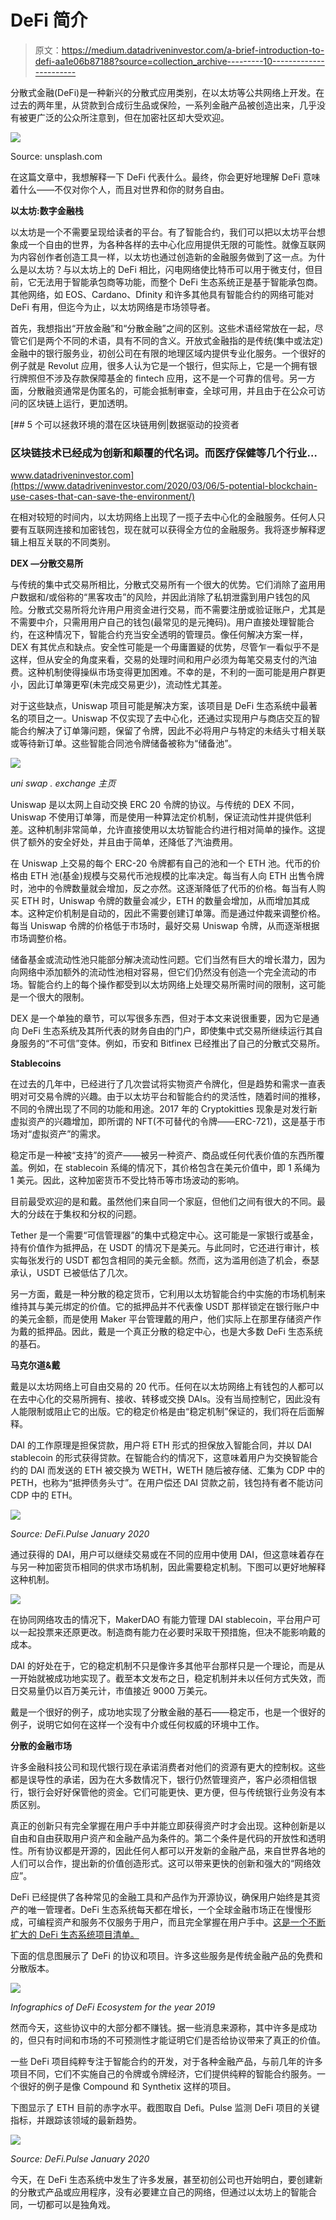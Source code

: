 # DeFi 简介

> 原文：<https://medium.datadriveninvestor.com/a-brief-introduction-to-defi-aa1e06b87188?source=collection_archive---------10----------------------->

分散式金融(DeFi)是一种新兴的分散式应用类别，在以太坊等公共网络上开发。在过去的两年里，从贷款到合成衍生品或保险，一系列金融产品被创造出来，几乎没有被更广泛的公众所注意到，但在加密社区却大受欢迎。

![](img/f137a6b96a50f13ce4083ecef2570078.png)

Source: unsplash.com

在这篇文章中，我想解释一下 DeFi 代表什么。最终，你会更好地理解 DeFi 意味着什么——不仅对你个人，而且对世界和你的财务自由。

**以太坊:数字金融栈**

以太坊是一个不需要呈现给读者的平台。有了智能合约，我们可以把以太坊平台想象成一个自由的世界，为各种各样的去中心化应用提供无限的可能性。就像互联网为内容创作者创造工具一样，以太坊也通过创造新的金融服务做到了这一点。为什么是以太坊？与以太坊上的 DeFi 相比，闪电网络使比特币可以用于微支付，但目前，它无法用于智能承包商等功能，而整个 DeFi 生态系统正是基于智能承包商。其他网络，如 EOS、Cardano、Dfinity 和许多其他具有智能合约的网络可能对 DeFi 有用，但迄今为止，以太坊网络是市场领导者。

首先，我想指出“开放金融”和“分散金融”之间的区别。这些术语经常放在一起，尽管它们是两个不同的术语，具有不同的含义。开放式金融指的是传统(集中或法定)金融中的银行服务业，初创公司在有限的地理区域内提供专业化服务。一个很好的例子就是 Revolut 应用，很多人认为它是一个银行，但实际上，它是一个拥有银行牌照但不涉及存款保障基金的 fintech 应用，这不是一个可靠的信号。另一方面，分散融资通常是伪匿名的，可能会抵制审查，全球可用，并且由于在公众可访问的区块链上运行，更加透明。

[](https://www.datadriveninvestor.com/2020/03/06/5-potential-blockchain-use-cases-that-can-save-the-environment/) [## 5 个可以拯救环境的潜在区块链用例|数据驱动的投资者

### 区块链技术已经成为创新和颠覆的代名词。而医疗保健等几个行业…

www.datadriveninvestor.com](https://www.datadriveninvestor.com/2020/03/06/5-potential-blockchain-use-cases-that-can-save-the-environment/) 

在相对较短的时间内，以太坊网络上出现了一揽子去中心化的金融服务。任何人只要有互联网连接和加密钱包，现在就可以获得全方位的金融服务。我将逐步解释逻辑上相互关联的不同类别。

**DEX —分散交易所**

与传统的集中式交易所相比，分散式交易所有一个很大的优势。它们消除了盗用用户数据和/或俗称的“黑客攻击”的风险，并因此消除了私钥泄露到用户钱包的风险。分散式交易所将允许用户用资金进行交易，而不需要注册或验证账户，尤其是不需要中介，只需用用户自己的钱包(最常见的是元掩码)。用户直接处理智能合约，在这种情况下，智能合约充当安全透明的管理员。像任何解决方案一样，DEX 有其优点和缺点。安全性可能是一个毋庸置疑的优势，尽管乍一看似乎不是这样，但从安全的角度来看，交易的处理时间和用户必须为每笔交易支付的汽油费。这种机制使得操纵市场变得更加困难。不幸的是，不利的一面可能是用户群更小，因此订单簿更窄(未完成交易更少)，流动性尤其差。

对于这些缺点，Uniswap 项目可能是解决方案，该项目是 DeFi 生态系统中最著名的项目之一。Uniswap 不仅实现了去中心化，还通过实现用户与商店交互的智能合约解决了订单簿问题，保留了令牌，因此不必将用户与特定的未结头寸相关联或等待新订单。这些智能合同池令牌储备被称为“储备池”。

![](img/06375b5a7c45baa19b85c7eaefe7ea16.png)

*uni swap . exchange 主页*

Uniswap 是以太网上自动交换 ERC 20 令牌的协议。与传统的 DEX 不同，Uniswap 不使用订单簿，而是使用一种算法定价机制，保证流动性并提供低利差。这种机制非常简单，允许直接使用以太坊智能合约进行相对简单的操作。这提供了额外的安全好处，并且由于简单，还降低了汽油费用。

在 Uniswap 上交易的每个 ERC-20 令牌都有自己的池和一个 ETH 池。代币的价格由 ETH 池(基金)规模与交易代币池规模的比率决定。每当有人向 ETH 出售令牌时，池中的令牌数量就会增加，反之亦然。这逐渐降低了代币的价格。每当有人购买 ETH 时，Uniswap 令牌的数量会减少，ETH 的数量会增加，从而增加其成本。这种定价机制是自动的，因此不需要创建订单簿。而是通过仲裁来调整价格。每当 Uniswap 令牌的价格低于市场时，最好交易 Uniswap 令牌，从而逐渐根据市场调整价格。

储备基金或流动性池只能部分解决流动性问题。它们当然有巨大的增长潜力，因为向网络中添加额外的流动性池相对容易，但它们仍然没有创造一个完全流动的市场。智能合约上的每个操作都受到以太坊网络上处理交易所需时间的限制，这可能是一个很大的限制。

DEX 是一个单独的章节，可以写很多东西，但对于本文来说很重要，因为它是通向 DeFi 生态系统及其所代表的财务自由的门户，即使集中式交易所继续运行其自身服务的“不可信”变体。例如，币安和 Bitfinex 已经推出了自己的分散式交易所。

**Stablecoins**

在过去的几年中，已经进行了几次尝试将实物资产令牌化，但是趋势和需求一直表明对可交易令牌的兴趣。由于以太坊平台和智能合约的灵活性，随着时间的推移，不同的令牌出现了不同的功能和用途。2017 年的 Cryptokitties 现象是对发行新虚拟资产的兴趣增加，即所谓的 NFT(不可替代的令牌——ERC-721)，这是基于市场对“虚拟资产”的需求。

稳定币是一种被“支持”的资产——被另一种资产、商品或任何代表价值的东西所覆盖。例如，在 stablecoin 系绳的情况下，其价格包含在美元价值中，即 1 系绳为 1 美元。因此，这种加密货币不受比特币等市场波动的影响。

目前最受欢迎的是和戴。虽然他们来自同一个家庭，但他们之间有很大的不同。最大的分歧在于集权和分权的问题。

Tether 是一个需要“可信管理器”的集中式稳定中心。这可能是一家银行或基金，持有价值作为抵押品，在 USDT 的情况下是美元。与此同时，它还进行审计，核实每张发行的 USDT 都包含相同的美元金额。然而，这为滥用创造了机会，泰瑟承认，USDT 已被低估了几次。

另一方面，戴是一种分散的稳定货币，它利用以太坊智能合约中实施的市场机制来维持其与美元绑定的价值。它的抵押品并不代表像 USDT 那样锁定在银行账户中的美元金额，而是使用 Maker 平台管理戴的用户，他们实际上在那里存储资产作为戴的抵押品。因此，戴是一个真正分散的稳定中心，也是大多数 DeFi 生态系统的基石。

**马克尔道&戴**

戴是以太坊网络上可自由交易的 20 代币。任何在以太坊网络上有钱包的人都可以在去中心化的交易所拥有、接收、转移或交换 DAIs。没有当局控制它，因此没有人能限制或阻止它的出版。它的稳定价格是由“稳定机制”保证的，我们将在后面解释。

DAI 的工作原理是担保贷款，用户将 ETH 形式的担保放入智能合同，并以 DAI stablecoin 的形式获得贷款。在智能合约的情况下，这意味着用户为交换智能合约的 DAI 而发送的 ETH 被交换为 WETH，WETH 随后被存储、汇集为 CDP 中的 PETH，也称为“抵押债务头寸”。在用户偿还 DAI 贷款之前，钱包持有者不能访问 CDP 中的 ETH。

![](img/44fabb19f8a88e7bf8a1c6bc9ed51df1.png)

*Source: DeFi.Pulse January 2020*

通过获得的 DAI，用户可以继续交易或在不同的应用中使用 DAI，但这意味着存在与另一种加密货币相同的供求市场机制，因此需要稳定机制。下图可以更好地解释这种机制。

![](img/62ace5cddad138e0613abad661ea5cad.png)

在协同网络攻击的情况下，MakerDAO 有能力管理 DAI stablecoin，平台用户可以一起投票来还原更改。制造商有能力在必要时采取干预措施，但决不能影响戴的成本。

DAI 的好处在于，它的稳定机制不只是像许多其他平台那样只是一个理论，而是从一开始就被成功地实现了。截至本文发布之日，稳定机制并未以任何方式失效，而日交易量仍以百万美元计，市值接近 9000 万美元。

戴是一个很好的例子，成功地实现了分散金融的基石——稳定币，也是一个很好的例子，说明它如何在这样一个没有中介或任何权威的环境中工作。

**分散的金融市场**

许多金融科技公司和现代银行现在承诺消费者对他们的资源有更大的控制权。这些都是误导性的承诺，因为在大多数情况下，银行仍然管理资产，客户必须相信银行，银行会好好保管他的资金。它们可能更快、更方便，但与传统银行业务没有本质区别。

真正的创新只有完全掌握在用户手中并能立即获得资产时才会出现。这种创新是以自由和自由获取用户资产和金融产品为条件的。第二个条件是代码的开放性和透明性。所有协议都是开源的，因此任何人都可以开发新的金融产品，来自世界各地的人们可以合作，提出新的价值创造形式。这可以带来更快的创新和强大的“网络效应”。

DeFi 已经提供了各种常见的金融工具和产品作为开源协议，确保用户始终是其资产的唯一管理者。DeFi 生态系统每天都在增长，一个全球金融市场正在慢慢形成，可编程资产和服务不仅服务于用户，而且完全掌握在用户手中。[这是一个不断扩大的 DeFi 生态系统项目清单。](https://defiprime.com/)

下面的信息图展示了 DeFi 的协议和项目。许多这些服务是传统金融产品的免费和分散版本。

![](img/1f57db46eac041d9569d86d0bd3cfe17.png)

*Infographics of DeFi Ecosystem for the year 2019*

然而今天，这些协议中的大部分都不赚钱。据一些消息来源称，其中许多是成功的，但只有时间和市场的不可预测性才能证明它们是否给协议带来了真正的价值。

一些 DeFi 项目纯粹专注于智能合约的开发，对于各种金融产品，与前几年的许多项目不同，它们不实施自己的令牌或令牌经济，它们提供纯粹的智能合约服务。一个很好的例子是像 Compound 和 Synthetix 这样的项目。

下图显示了 ETH 目前的赤字水平。截图取自 Defi。Pulse 监测 DeFi 项目的关键指标，并跟踪该领域的最新趋势。

![](img/9068c08b13b8ea2652c486e4b21bd847.png)

*Source: DeFi.Pulse January 2020*

今天，在 DeFi 生态系统中发生了许多发展，甚至初创公司也开始明白，要创建新的分散式产品或应用程序，没有必要建立自己的网络，但通过以太坊上的智能合同，一切都可以是独角戏。